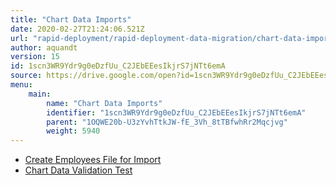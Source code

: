 ```yaml
---
title: "Chart Data Imports"
date: 2020-02-27T21:24:06.521Z
url: "rapid-deployment/rapid-deployment-data-migration/chart-data-imports.html"
author: aquandt
version: 15
id: 1scn3WR9Ydr9g0eDzfUu_C2JEbEEesIkjrS7jNTt6emA
source: https://drive.google.com/open?id=1scn3WR9Ydr9g0eDzfUu_C2JEbEEesIkjrS7jNTt6emA
menu:
    main:
        name: "Chart Data Imports"
        identifier: "1scn3WR9Ydr9g0eDzfUu_C2JEbEEesIkjrS7jNTt6emA"
        parent: "1OQWE20b-U3zYvhTtkJW-fE_3Vh_8tTBfwhRr2Mqcjvg"
        weight: 5940
---
```























* [Create Employees File for Import](../../general-functionality/system-administration/data-migration/create-employees-file-for-import.html)
* [Chart Data Validation Test](https://docs.google.com/document/d/19oAQh3I8q7d0CHwpY5HKRCj-mKP_izNF82906OleF7A)
